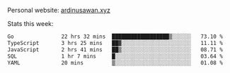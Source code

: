 Personal website: [ardinusawan.xyz](https://ardinusawan.xyz)

Stats this week:
<!--START_SECTION:waka-->

```txt
Go               22 hrs 32 mins  ██████████████████▒░░░░░░   73.10 %
TypeScript       3 hrs 25 mins   ██▓░░░░░░░░░░░░░░░░░░░░░░   11.11 %
JavaScript       2 hrs 41 mins   ██▒░░░░░░░░░░░░░░░░░░░░░░   08.71 %
SQL              1 hr 7 mins     █░░░░░░░░░░░░░░░░░░░░░░░░   03.64 %
YAML             20 mins         ▒░░░░░░░░░░░░░░░░░░░░░░░░   01.08 %
```

<!--END_SECTION:waka-->
